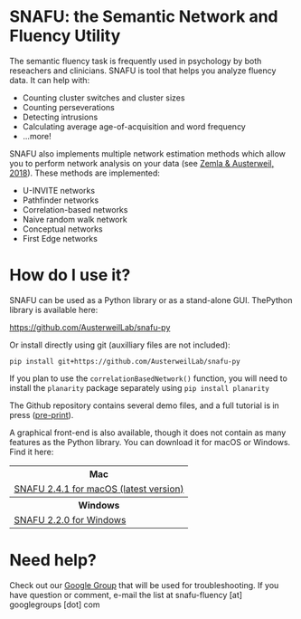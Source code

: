 # SNAFU: the Semantic Network and Fluency Utility

The semantic fluency task is frequently used in psychology by both reseachers
and clinicians. SNAFU is tool that helps you analyze  fluency data. It can help
with:

<ul>
    <li>Counting cluster switches and cluster sizes</li>
    <li>Counting perseverations</li>
    <li>Detecting intrusions</li>
    <li>Calculating average age-of-acquisition and word frequency</li>
    <li>...more!</li>
</ul>

SNAFU also implements multiple network estimation methods which allow you to
perform network analysis on your data (see <a
href="https://link.springer.com/article/10.1007/s42113-018-0003-7">Zemla &
Austerweil, 2018</a>). These methods are implemented:

<ul>
    <li>U-INVITE networks</li>
    <li>Pathfinder networks</li>
    <li>Correlation-based networks</li>
    <li>Naive random walk network</li>
    <li>Conceptual networks</li>
    <li>First Edge networks</li>
</ul>

<h1 id="how-do-i-use-it">How do I use it?</h1>

<p>SNAFU can be used as a Python library or as a stand-alone GUI. ThePython library is available here:</p>

<p><a href="https://github.com/AusterweilLab/snafu-py">https://github.com/AusterweilLab/snafu-py</a></p>

<p>Or install directly using git (auxilliary files are not included):</p>

<p><code class="highlighter-rouge">pip install git+https://github.com/AusterweilLab/snafu-py</code></p>

If you plan to use the `correlationBasedNetwork()` function, you will need to install the `planarity` package separately using `pip install planarity`

<p>The Github repository contains several demo files, and a full tutorial is in press (<a href="http://alab.psych.wisc.edu/jzemla/brm.pdf">pre-print</a>). 

<p>A graphical front-end is also available, though it does not contain as many
features as the Python library. You can download it for macOS or Windows. Find
it here:</p>

<table>
    <th colspan=3>Mac</th>
    <tr><td><a href="https://alab.psych.wisc.edu/snafu/snafu-2.4.1-mac-x64.dmg">SNAFU 2.4.1 for macOS (latest version)</a></td></tr>
    <th colspan=3>Windows</th>
    <tr><td><a href="https://alab.psych.wisc.edu/snafu/snafu-2.2.0-win-x64.zip">SNAFU 2.2.0 for Windows</a></td></tr>
</table>

<h1 id="need-help">Need help?</h1>

Check out our <a href="https://groups.google.com/forum/#!forum/snafu-fluency">Google Group</a> that will be used for troubleshooting. If you have question or comment, e-mail the list at snafu-fluency [at] googlegroups [dot] com

